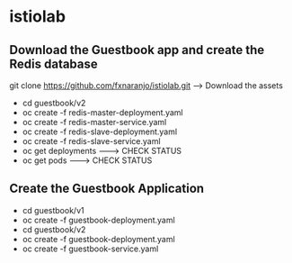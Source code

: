 # istiolab

## Download the Guestbook app and create the Redis database

git clone https://github.com/fxnaranjo/istiolab.git --> Download the assets
- cd guestbook/v2
- oc create -f redis-master-deployment.yaml
- oc create -f redis-master-service.yaml
- oc create -f redis-slave-deployment.yaml
- oc create -f redis-slave-service.yaml
- oc get deployments ---> CHECK STATUS
- oc get pods ---> CHECK STATUS

## Create the Guestbook Application
- cd guestbook/v1
- oc create -f guestbook-deployment.yaml
- cd guestbook/v2
- oc create -f guestbook-deployment.yaml
- oc create -f guestbook-service.yaml

